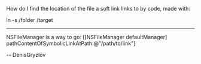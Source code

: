 How do I find the location of the file a soft link links to by code, made with:

    
ln -s /folder /target


----

NSFileManager is a way to go:     [[NSFileManager defaultManager] pathContentOfSymbolicLinkAtPath:@"/path/to/link"]

-- DenisGryzlov
